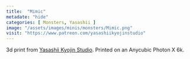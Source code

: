 ```yaml
---
title:  "Mimic"
metadate: "hide"
categories: [ Monsters, Yasashii ]
image: "/assets/images/minis/monsters/Mimic.png"
visit: "https://www.patreon.com/yasashiikyojinstudio"
---
```

3d print from [Yasashii Kyojin Studio](https://www.patreon.com/yasashiikyojinstudio). 
Printed on an Anycubic Photon X 6k.
